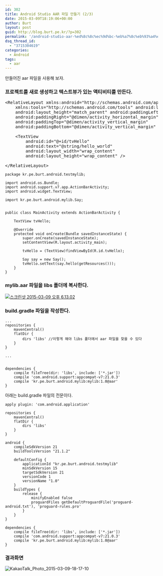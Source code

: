 ```yaml
---
id: 302
title: Android Studio AAR 파일 만들기 (2/3)
date: 2015-03-09T18:19:06+00:00
author: Burt
layout: post
guid: http://blog.burt.pe.kr/?p=302
permalink: '/android-studio-aar-%ed%8c%8c%ec%9d%bc-%eb%a7%8c%eb%93%a4%ea%b8%b0-22/'
dsq_thread_id:
  - "3715304619"
categories:
  - Android
tags:
  - aar
---
```

만들어진 aar 파일을 사용해 보자.<!--more-->

### 프로젝트를 새로 생성하고 텍스트뷰가 있는 액티비티를 만든다. 

<pre class="lang:default decode:true" title="activity_main.xml">&lt;RelativeLayout xmlns:android="http://schemas.android.com/apk/res/android"
    xmlns:tools="http://schemas.android.com/tools" android:layout_width="match_parent"
    android:layout_height="match_parent" android:paddingLeft="@dimen/activity_horizontal_margin"
    android:paddingRight="@dimen/activity_horizontal_margin"
    android:paddingTop="@dimen/activity_vertical_margin"
    android:paddingBottom="@dimen/activity_vertical_margin" tools:context=".MainActivity"&gt;

    &lt;TextView
        android:id="@+id/tvHello"
        android:text="@string/hello_world"
        android:layout_width="wrap_content"
        android:layout_height="wrap_content" /&gt;

&lt;/RelativeLayout&gt;
</pre>
    
```
package kr.pe.burt.android.testmylib;

import android.os.Bundle;
import android.support.v7.app.ActionBarActivity;
import android.widget.TextView;

import kr.pe.burt.android.mylib.Say;


public class MainActivity extends ActionBarActivity {

    TextView tvHello;

    @Override
    protected void onCreate(Bundle savedInstanceState) {
        super.onCreate(savedInstanceState);
        setContentView(R.layout.activity_main);

        tvHello = (TextView)findViewById(R.id.tvHello);

        Say say = new Say();
        tvHello.setText(say.hello(getResources()));
    }
}
```
    
    
### mylib.aar 파일을 libs 폴더에 복사한다.

[<img class=" fit-width size-full wp-image-303 aligncenter" src="http://i0.wp.com/blog.burt.pe.kr/wp-content/uploads/2015/03/스크린샷-2015-03-09-오후-6.13.02.png?resize=602%2C386" alt="스크린샷 2015-03-09 오후 6.13.02" srcset="http://i0.wp.com/burt.pe.kr/wp-content/uploads/2015/03/스크린샷-2015-03-09-오후-6.13.02.png?w=602 602w, http://i0.wp.com/burt.pe.kr/wp-content/uploads/2015/03/스크린샷-2015-03-09-오후-6.13.02.png?resize=300%2C192 300w" sizes="(max-width: 602px) 100vw, 602px" data-recalc-dims="1" />](http://i0.wp.com/blog.burt.pe.kr/wp-content/uploads/2015/03/스크린샷-2015-03-09-오후-6.13.02.png)

### build.gradle 파일을 작성한다. 

```
...
repositories {
    mavenCentral()
    flatDir {
        dirs 'libs' //이렇게 해야 libs 폴더에서 aar 파일을 찾을 수 있다 
    }
}

...


dependencies {
    compile fileTree(dir: 'libs', include: ['*.jar'])
    compile 'com.android.support:appcompat-v7:21.0.3'
    compile 'kr.pe.burt.android.mylib:mylib:1.0@aar'
}

```
        
아래는 build.gradle 파일의 전문이다.
        
```
apply plugin: 'com.android.application'

repositories {
    mavenCentral()
    flatDir {
        dirs 'libs'
    }
}

android {
    compileSdkVersion 21
    buildToolsVersion "21.1.2"

    defaultConfig {
        applicationId "kr.pe.burt.android.testmylib"
        minSdkVersion 15
        targetSdkVersion 21
        versionCode 1
        versionName "1.0"
    }
    buildTypes {
        release {
            minifyEnabled false
            proguardFiles getDefaultProguardFile('proguard-android.txt'), 'proguard-rules.pro'
        }
    }
}

dependencies {
    compile fileTree(dir: 'libs', include: ['*.jar'])
    compile 'com.android.support:appcompat-v7:21.0.3'
    compile 'kr.pe.burt.android.mylib:mylib:1.0@aar'
}
```
    
### 결과화면
    
<img class="  wp-image-304 aligncenter" src="http://i0.wp.com/blog.burt.pe.kr/wp-content/uploads/2015/03/KakaoTalk_Photo_2015-03-09-18-17-10.jpeg?resize=337%2C449" alt="KakaoTalk_Photo_2015-03-09-18-17-10" srcset="http://i2.wp.com/burt.pe.kr/wp-content/uploads/2015/03/KakaoTalk_Photo_2015-03-09-18-17-10.jpeg?w=720 720w, http://i2.wp.com/burt.pe.kr/wp-content/uploads/2015/03/KakaoTalk_Photo_2015-03-09-18-17-10.jpeg?resize=225%2C300 225w, http://i2.wp.com/burt.pe.kr/wp-content/uploads/2015/03/KakaoTalk_Photo_2015-03-09-18-17-10.jpeg?resize=660%2C880 660w" sizes="(max-width: 337px) 100vw, 337px" data-recalc-dims="1" />

